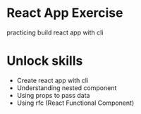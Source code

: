 # React App Exercise

practicing build react app with cli

# Unlock skills

- Create react app with cli
- Understanding nested component
- Using props to pass data
- Using rfc (React Functional Component)
